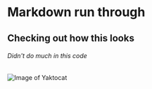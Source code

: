 # Markdown run through
## Checking out how this looks
###### Didn't do much in this code
![Image of Yaktocat](https://octodex.github.com/images/yaktocat.png)
